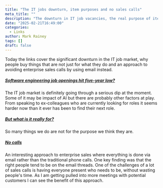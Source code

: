 ```yaml
---
title: "The IT jobs downturn, item purposes and no sales calls"
meta_title: ""
description: "The downturn in IT job vacancies, the real purpose of items and avoiding enterprise sales calls."
date: "2025-02-21T16:49:00"
categories:
  - Links
author: Mark Rainey
tags: []
draft: false
---
```


Today the links cover the significant downturn in the IT job market, why people buy things that are not just for what they do and an approach to avoiding enterprise sales calls by using email instead.

##### [Software engineering job openings hit five-year low?](https://blog.pragmaticengineer.com/software-engineer-jobs-five-year-low/)

The IT job market is definitely going through a serious dip at the moment. Some of it may be impact of AI but there are probably other factors at play. From speaking to ex-colleagues who are currently looking for roles it seems harder now than it ever has been to find their next role.


##### [But what is it really for?](https://seths.blog/2025/02/but-whats-it-really-for/)

So many things we do are not for the purpose we think they are.


##### [No calls](https://keygen.sh/blog/no-calls/)

An interesting approach to enterprise sales where everything is done via email rather than the traditional phone calls. One key finding was that the right people tend to be on the email threads. One of the challenges of a lot of sales calls is having everyone present who needs to be, without wasting people's time. As I am getting pulled into more meetings with potential customers I can see the benefit of this approach. 


